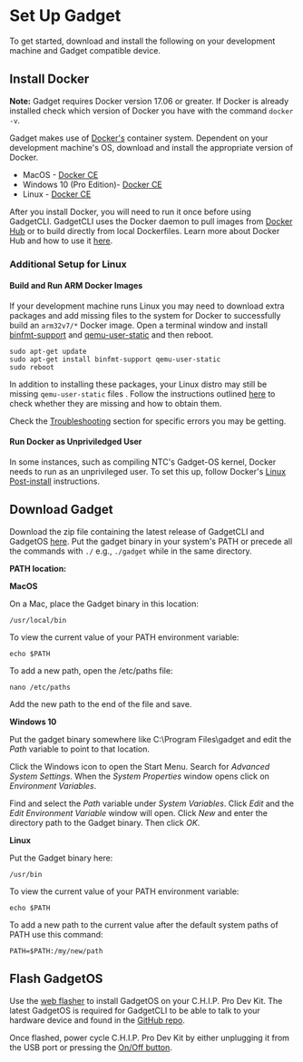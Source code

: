 # Set Up Gadget

To get started, download and install the following on your development machine and Gadget compatible device.

## Install Docker

**Note:** Gadget requires Docker version 17.06 or greater. If Docker is already installed check which version of Docker you have with the command `docker -v`.

Gadget makes use of [Docker's](https://www.docker.com/) container system. Dependent on your development machine's OS, download and install the appropriate version of Docker.

* MacOS - [Docker CE](https://store.docker.com/search?type=edition&offering=community)
* Windows 10 (Pro Edition)- [Docker CE](https://store.docker.com/search?type=edition&offering=community)
* Linux - [Docker CE](https://store.docker.com/search?type=edition&offering=community)

After you install Docker, you will need to run it once before using GadgetCLI. GadgetCLI uses the Docker daemon to pull images from [Docker Hub](https://hub.docker.com/) or to build directly from local Dockerfiles. Learn more about Docker Hub and how to use it [here](https://docs.docker.com/docker-hub/).

### Additional Setup for Linux

#### Build and Run ARM Docker Images

If your development machine runs Linux you may need to download extra packages and add missing files to the system for Docker to successfully build an `arm32v7/*` Docker image. Open a terminal window and install [binfmt-support](https://packages.debian.org/stretch/binfmt-support) and [qemu-user-static](https://packages.debian.org/stretch/qemu-user-static) and then reboot.

```
sudo apt-get update
sudo apt-get install binfmt-support qemu-user-static
sudo reboot
```
In addition to installing these packages, your Linux distro may still be missing `qemu-user-static` files . Follow the instructions outlined [here](https://github.com/computermouth/qemu-static-conf) to check whether they are missing and how to obtain them.

Check the [Troubleshooting](https://docs.getchip.com/gadget.html#troubleshooting) section for specific errors you may be getting.

#### Run Docker as Unpriviledged User

In some instances, such as compiling NTC's Gadget-OS kernel, Docker needs to run as an unprivileged user. To set this up, follow Docker's [Linux Post-install](https://docs.docker.com/engine/installation/linux/linux-postinstall/) instructions. 

## Download Gadget

Download the zip file containing the latest release of GadgetCLI and GadgetOS [here](https://github.com/NextThingCo/gadgetcli/releases). Put the gadget binary in your system's PATH or precede all the commands with `./` e.g., `./gadget` while in the same directory.

**PATH location:**

**MacOS**

On a Mac, place the Gadget binary in this location:

```
/usr/local/bin
```

To view the current value of your PATH environment variable:

```
echo $PATH
```

To add a new path, open the /etc/paths file:

```
nano /etc/paths
```

Add the new path to the end of the file and save. 

**Windows 10**

Put the gadget binary somewhere like C:\Program Files\gadget and edit the *Path* variable to point to that location.

Click the Windows icon to open the Start Menu. Search for *Advanced System Settings*. When the *System Properties* window opens click on *Environment Variables*.

Find and select the *Path* variable under *System Variables*. Click *Edit* and the *Edit Environment Variable* window will open. Click *New* and enter the directory path to the Gadget binary. Then click *OK*.

**Linux**

Put the Gadget binary here:

```
/usr/bin
```

To view the current value of your PATH environment variable:

```
echo $PATH
```

To add a new path to the current value after the default system paths of PATH use this command:

```
PATH=$PATH:/my/new/path
``` 


## Flash GadgetOS 


Use the [web flasher](http://flash.getchip.com/pro) to install GadgetOS on your C.H.I.P. Pro Dev Kit. The latest GadgetOS is required for GadgetCLI to be able to talk to your hardware device and found in the [GitHub repo](https://github.com/NextThingCo/gadgetcli/releases).

Once flashed, power cycle C.H.I.P. Pro Dev Kit by either unplugging it from the USB port or pressing the [On/Off button](https://docs.getchip.com/chip_pro_devkit.html#power).
